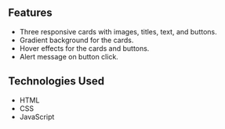 ## Features

- Three responsive cards with images, titles, text, and buttons.
- Gradient background for the cards.
- Hover effects for the cards and buttons.
- Alert message on button click.

## Technologies Used

- HTML
- CSS
- JavaScript
